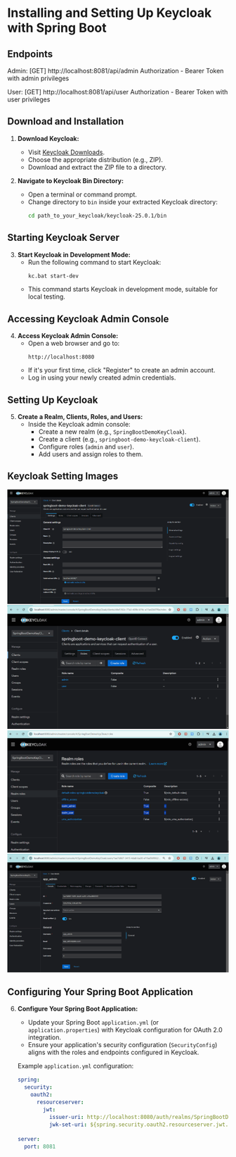# Installing and Setting Up Keycloak with Spring Boot

## Endpoints
Admin:
[GET] http://localhost:8081/api/admin
Authorization - Bearer Token with admin privileges

User:
[GET] http://localhost:8081/api/user
Authorization - Bearer Token with user privileges

## Download and Installation

1. **Download Keycloak:**
   - Visit [Keycloak Downloads](https://www.keycloak.org/downloads).
   - Choose the appropriate distribution (e.g., ZIP).
   - Download and extract the ZIP file to a directory.

2. **Navigate to Keycloak Bin Directory:**
   - Open a terminal or command prompt.
   - Change directory to `bin` inside your extracted Keycloak directory:
     ```bash
     cd path_to_your_keycloak/keycloak-25.0.1/bin
     ```

## Starting Keycloak Server

3. **Start Keycloak in Development Mode:**
   - Run the following command to start Keycloak:
     ```bash
     kc.bat start-dev
     ```
   - This command starts Keycloak in development mode, suitable for local testing.

## Accessing Keycloak Admin Console

4. **Access Keycloak Admin Console:**
   - Open a web browser and go to:
     ```
     http://localhost:8080
     ```
   - If it's your first time, click "Register" to create an admin account.
   - Log in using your newly created admin credentials.

## Setting Up Keycloak

5. **Create a Realm, Clients, Roles, and Users:**
   - Inside the Keycloak admin console:
      - Create a new realm (e.g., `SpringBootDemoKeyCloak`).
      - Create a client (e.g., `springboot-demo-keycloak-client`).
      - Configure roles (`admin` and `user`).
      - Add users and assign roles to them.
## Keycloak Setting Images
![logo](https://github.com/ajaykumar070014/Spring-Boot-Keycloak-Integration/blob/Main/images/1a.png)
![logo](https://github.com/ajaykumar070014/Spring-Boot-Keycloak-Integration/blob/Main/images/1.png)
![logo](https://github.com/ajaykumar070014/Spring-Boot-Keycloak-Integration/blob/Main/images/2.png)
![logo](https://github.com/ajaykumar070014/Spring-Boot-Keycloak-Integration/blob/Main/images/3.png)
## Configuring Your Spring Boot Application

6. **Configure Your Spring Boot Application:**
   - Update your Spring Boot `application.yml` (or `application.properties`) with Keycloak configuration for OAuth 2.0 integration.
   - Ensure your application's security configuration (`SecurityConfig`) aligns with the roles and endpoints configured in Keycloak.

   Example `application.yml` configuration:
   ```yaml
   spring:
     security:
       oauth2:
         resourceserver:
           jwt:
             issuer-uri: http://localhost:8080/auth/realms/SpringBootDemoKeyCloak
             jwk-set-uri: ${spring.security.oauth2.resourceserver.jwt.issuer-uri}/protocol/openid-connect/certs

   server:
     port: 8081
